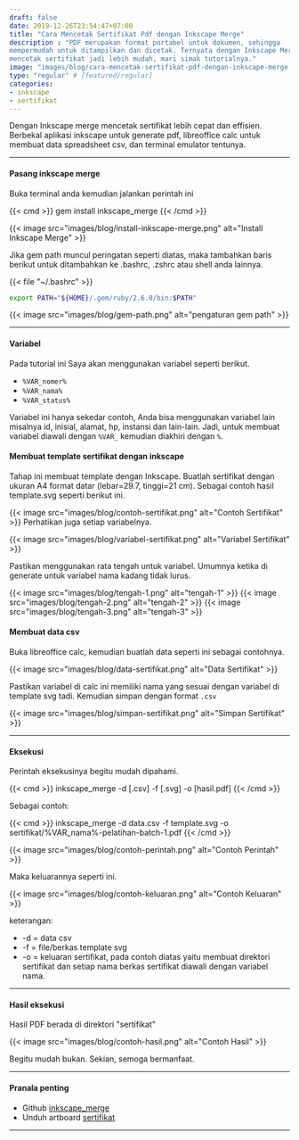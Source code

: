 ```yaml
---
draft: false
date: 2019-12-26T23:54:47+07:00
title: "Cara Mencetak Sertifikat Pdf dengan Inkscape Merge"
description : "PDF merupakan format portabel untuk dokumen, sehingga
mempermudah untuk ditampilkan dan dicetak. Ternyata dengan Inkscape Merge
mencetak sertifikat jadi lebih mudah, mari simak tutorialnya."
image: "images/blog/cara-mencetak-sertifikat-pdf-dengan-inkscape-merge.png"
type: "regular" # [featured/regular]
categories:
- inkscape
- sertifikat
---
```


Dengan Inkscape merge mencetak sertifikat lebih cepat dan effisien.
Berbekal aplikasi inkscape untuk generate pdf, libreoffice calc untuk membuat
data spreadsheet csv, dan terminal emulator tentunya.
***

#### Pasang inkscape merge

Buka terminal anda kemudian jalankan perintah ini

{{< cmd >}}
gem install inkscape_merge
{{< /cmd >}}

{{< image src="images/blog/install-inkscape-merge.png"
alt="Install Inkscape Merge" >}}

Jika gem path muncul peringatan seperti diatas, maka tambahkan baris
berikut untuk ditambahkan ke .bashrc, .zshrc atau shell anda lainnya.

{{< file "~/.bashrc" >}}

```sh
export PATH="${HOME}/.gem/ruby/2.6.0/bin:$PATH"
```

{{< image src="images/blog/gem-path.png" alt="pengaturan gem path" >}}

***
#### Variabel

Pada tutorial ini Saya akan menggunakan variabel seperti berikut.

* `%VAR_nomer%`
* `%VAR_nama%`
* `%VAR_status%`

Variabel ini hanya sekedar contoh, Anda bisa menggunakan variabel lain
misalnya id, inisial, alamat, hp, instansi dan lain-lain. Jadi, untuk membuat
variabel diawali dengan `%VAR_` kemudian diakhiri dengan `%`.

#### Membuat template sertifikat dengan inkscape

Tahap ini membuat template dengan Inkscape. Buatlah sertifikat dengan ukuran
A4 format datar (lebar=29.7, tinggi=21 cm). Sebagai contoh hasil template.svg
seperti berikut ini.

{{< image src="images/blog/contoh-sertifikat.png" alt="Contoh Sertifikat" >}}
Perhatikan juga setiap variabelnya.

{{< image src="images/blog/variabel-sertifikat.png"
alt="Variabel Sertifikat" >}}

Pastikan menggunakan rata tengah untuk variabel. Umumnya ketika di generate
untuk variabel nama kadang tidak lurus.

{{< image src="images/blog/tengah-1.png" alt="tengah-1" >}}
{{< image src="images/blog/tengah-2.png" alt="tengah-2" >}}
{{< image src="images/blog/tengah-3.png" alt="tengah-3" >}}

#### Membuat data csv

Buka libreoffice calc, kemudian buatlah data seperti ini sebagai contohnya.

{{< image src="images/blog/data-sertifikat.png" alt="Data Sertifikat" >}}

Pastikan variabel di calc ini memiliki nama yang sesuai dengan variabel
di template svg tadi. Kemudian simpan dengan format `.csv`

{{< image src="images/blog/simpan-sertifikat.png" alt="Simpan Sertifikat" >}}

***
#### Eksekusi

Perintah eksekusinya begitu mudah dipahami.


{{< cmd >}}
inkscape_merge -d [.csv] -f [.svg] -o [hasil.pdf]
{{< /cmd >}}

Sebagai contoh:


{{< cmd >}}
inkscape_merge -d data.csv -f template.svg -o sertifikat/%VAR_nama%-pelatihan-batch-1.pdf
{{< /cmd >}}

{{< image src="images/blog/contoh-perintah.png" alt="Contoh Perintah" >}}

Maka keluarannya seperti ini.

{{< image src="images/blog/contoh-keluaran.png" alt="Contoh Keluaran" >}}

keterangan:
* -d = data csv
* -f = file/berkas template svg
* -o = keluaran sertifikat, pada contoh diatas yaitu membuat direktori
sertifikat dan setiap nama berkas sertifikat diawali dengan variabel nama.

***
#### Hasil eksekusi

Hasil PDF berada di direktori "sertifikat"

{{< image src="images/blog/contoh-hasil.png" alt="Contoh Hasil" >}}

Begitu mudah bukan. Sekian, semoga bermanfaat.

***
#### Pranala penting

* Github [inkscape_merge](https://github.com/borgand/inkscape_merge)
* Unduh artboard [sertifikat](https://gitlab.com/hervyqa/artboard/raw/master/sertifikat.svg?inline=false)
***
